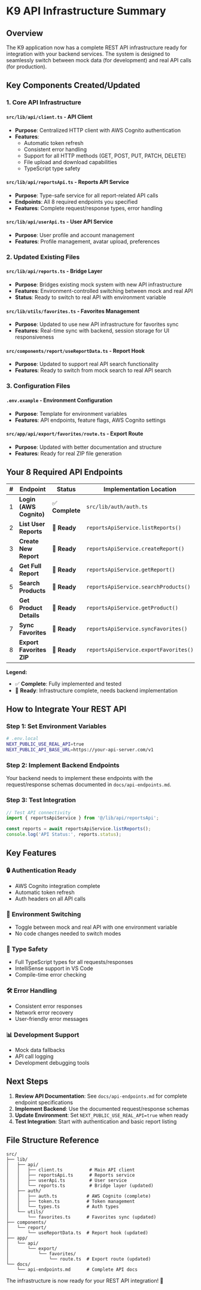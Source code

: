 # K9 API Infrastructure Summary

## Overview

The K9 application now has a complete REST API infrastructure ready for integration with your backend services. The system is designed to seamlessly switch between mock data (for development) and real API calls (for production).

## Key Components Created/Updated

### 1. Core API Infrastructure

#### `src/lib/api/client.ts` - API Client
- **Purpose**: Centralized HTTP client with AWS Cognito authentication
- **Features**: 
  - Automatic token refresh
  - Consistent error handling
  - Support for all HTTP methods (GET, POST, PUT, PATCH, DELETE)
  - File upload and download capabilities
  - TypeScript type safety

#### `src/lib/api/reportsApi.ts` - Reports API Service
- **Purpose**: Type-safe service for all report-related API calls
- **Endpoints**: All 8 required endpoints you specified
- **Features**: Complete request/response types, error handling

#### `src/lib/api/userApi.ts` - User API Service  
- **Purpose**: User profile and account management
- **Features**: Profile management, avatar upload, preferences

### 2. Updated Existing Files

#### `src/lib/api/reports.ts` - Bridge Layer
- **Purpose**: Bridges existing mock system with new API infrastructure
- **Features**: Environment-controlled switching between mock and real API
- **Status**: Ready to switch to real API with environment variable

#### `src/lib/utils/favorites.ts` - Favorites Management
- **Purpose**: Updated to use new API infrastructure for favorites sync
- **Features**: Real-time sync with backend, session storage for UI responsiveness

#### `src/components/report/useReportData.ts` - Report Hook
- **Purpose**: Updated to support real API search functionality
- **Features**: Ready to switch from mock search to real API search

### 3. Configuration Files

#### `.env.example` - Environment Configuration
- **Purpose**: Template for environment variables
- **Features**: API endpoints, feature flags, AWS Cognito settings

#### `src/app/api/export/favorites/route.ts` - Export Route
- **Purpose**: Updated with better documentation and structure
- **Features**: Ready for real ZIP file generation

## Your 8 Required API Endpoints

| # | Endpoint | Status | Implementation Location |
|---|----------|--------|------------------------|
| 1 | **Login (AWS Cognito)** | ✅ **Complete** | `src/lib/auth/auth.ts` |
| 2 | **List User Reports** | 🔄 **Ready** | `reportsApiService.listReports()` |
| 3 | **Create New Report** | 🔄 **Ready** | `reportsApiService.createReport()` |
| 4 | **Get Full Report** | 🔄 **Ready** | `reportsApiService.getReport()` |
| 5 | **Search Products** | 🔄 **Ready** | `reportsApiService.searchProducts()` |
| 6 | **Get Product Details** | 🔄 **Ready** | `reportsApiService.getProduct()` |
| 7 | **Sync Favorites** | 🔄 **Ready** | `reportsApiService.syncFavorites()` |
| 8 | **Export Favorites ZIP** | 🔄 **Ready** | `reportsApiService.exportFavorites()` |

**Legend:**
- ✅ **Complete**: Fully implemented and tested
- 🔄 **Ready**: Infrastructure complete, needs backend implementation

## How to Integrate Your REST API

### Step 1: Set Environment Variables
```bash
# .env.local
NEXT_PUBLIC_USE_REAL_API=true
NEXT_PUBLIC_API_BASE_URL=https://your-api-server.com/v1
```

### Step 2: Implement Backend Endpoints
Your backend needs to implement these endpoints with the request/response schemas documented in `docs/api-endpoints.md`.

### Step 3: Test Integration
```typescript
// Test API connectivity
import { reportsApiService } from '@/lib/api/reportsApi';

const reports = await reportsApiService.listReports();
console.log('API Status:', reports.status);
```

## Key Features

### 🔒 **Authentication Ready**
- AWS Cognito integration complete
- Automatic token refresh
- Auth headers on all API calls

### 🔄 **Environment Switching**  
- Toggle between mock and real API with one environment variable
- No code changes needed to switch modes

### 📝 **Type Safety**
- Full TypeScript types for all requests/responses
- IntelliSense support in VS Code
- Compile-time error checking

### 🛠 **Error Handling**
- Consistent error responses
- Network error recovery
- User-friendly error messages

### 📊 **Development Support**
- Mock data fallbacks
- API call logging
- Development debugging tools

## Next Steps

1. **Review API Documentation**: See `docs/api-endpoints.md` for complete endpoint specifications
2. **Implement Backend**: Use the documented request/response schemas
3. **Update Environment**: Set `NEXT_PUBLIC_USE_REAL_API=true` when ready
4. **Test Integration**: Start with authentication and basic report listing

## File Structure Reference

```
src/
├── lib/
│   ├── api/
│   │   ├── client.ts          # Main API client
│   │   ├── reportsApi.ts      # Reports service  
│   │   ├── userApi.ts         # User service
│   │   └── reports.ts         # Bridge layer (updated)
│   ├── auth/
│   │   ├── auth.ts           # AWS Cognito (complete)
│   │   ├── token.ts          # Token management
│   │   └── types.ts          # Auth types
│   └── utils/
│       └── favorites.ts      # Favorites sync (updated)
├── components/
│   └── report/
│       └── useReportData.ts  # Report hook (updated)
├── app/
│   └── api/
│       └── export/
│           └── favorites/
│               └── route.ts  # Export route (updated)
└── docs/
    └── api-endpoints.md      # Complete API docs
```

The infrastructure is now ready for your REST API integration! 🚀